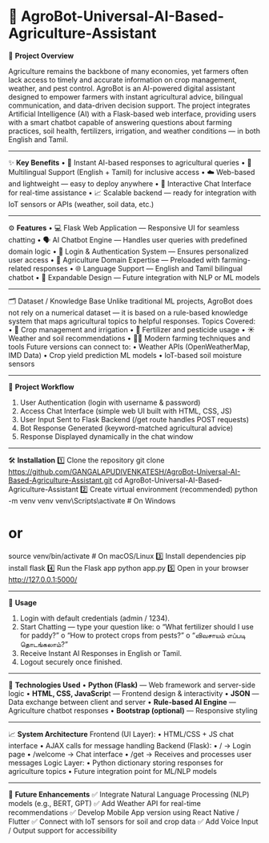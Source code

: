 # 🌾 AgroBot-Universal-AI-Based-Agriculture-Assistant

🔹 **Project Overview**

Agriculture remains the backbone of many economies, yet farmers often lack access to timely and accurate information on crop management, weather, and pest control.
AgroBot is an AI-powered digital assistant designed to empower farmers with instant agricultural advice, bilingual communication, and data-driven decision support.
The project integrates Artificial Intelligence (AI) with a Flask-based web interface, providing users with a smart chatbot capable of answering questions about farming practices, soil health, fertilizers, irrigation, and weather conditions — in both English and Tamil.
________________________________________________________________________________________________________________________________________________________________

✨ **Key Benefits**
• 🤖 Instant AI-based responses to agricultural queries
• 🌱 Multilingual Support (English + Tamil) for inclusive access
• ☁️ Web-based and lightweight — easy to deploy anywhere
• 💬 Interactive Chat Interface for real-time assistance
• 📈 Scalable backend — ready for integration with IoT sensors or APIs (weather, soil data, etc.)
________________________________________________________________________________________________________________________________________________________________

⚙️ **Features**
• 💻 Flask Web Application — Responsive UI for seamless chatting
• 🗣️ AI Chatbot Engine — Handles user queries with predefined domain logic
• 🔐 Login & Authentication System — Ensures personalized user access
• 🌾 Agriculture Domain Expertise — Preloaded with farming-related responses
• 🌐 Language Support — English and Tamil bilingual chatbot
• 🧠 Expandable Design — Future integration with NLP or ML models
_______________________________________________________________________________________________________________________________________________________________

🗂️ Dataset / Knowledge Base
Unlike traditional ML projects, AgroBot does not rely on a numerical dataset — it is based on a rule-based knowledge system that maps agricultural topics to helpful responses.
Topics Covered:
•	🌾 Crop management and irrigation
•	🌱 Fertilizer and pesticide usage
•	☀️ Weather and soil recommendations
•	🧑‍🌾 Modern farming techniques and tools
Future versions can connect to:
• Weather APIs (OpenWeatherMap, IMD Data)
• Crop yield prediction ML models
• IoT-based soil moisture sensors
________________________________________________________________________________________________________________________________________________________________

🧩 **Project Workflow**
1.	User Authentication (login with username & password)
2.	Access Chat Interface (simple web UI built with HTML, CSS, JS)
3.	User Input Sent to Flask Backend (/get route handles POST requests)
4.	Bot Response Generated (keyword-matched agricultural advice)
5.	Response Displayed dynamically in the chat window
________________________________________________________________________________________________________________________________________________________________
🛠 **Installation**
1️⃣ Clone the repository
git clone https://github.com/GANGALAPUDIVENKATESH/AgroBot-Universal-AI-Based-Agriculture-Assistant.git
cd AgroBot-Universal-AI-Based-Agriculture-Assistant
2️⃣ Create virtual environment (recommended)
python -m venv venv
venv\Scripts\activate    # On Windows
# or
source venv/bin/activate  # On macOS/Linux
3️⃣ Install dependencies
pip install flask
4️⃣ Run the Flask app
python app.py
5️⃣ Open in your browser
http://127.0.0.1:5000/
________________________________________________________________________________________________________________________________________________________________
💬 **Usage**
1.	Login with default credentials (admin / 1234).
2.	Start Chatting — type your question like:
o	“What fertilizer should I use for paddy?”
o	“How to protect crops from pests?”
o	“விவசாயம் எப்படி தொடங்கலாம்?”
3.	Receive Instant AI Responses in English or Tamil.
4.	Logout securely once finished.
________________________________________________________________________________________________________________________________________________________________
🚀 **Technologies Used**
• **Python (Flask)** — Web framework and server-side logic
• **HTML, CSS, JavaScrip**t — Frontend design & interactivity
• **JSON** — Data exchange between client and server
• **Rule-based AI Engine** — Agriculture chatbot responses
• **Bootstrap (optional)** — Responsive styling
__________________________________________________________________________________________________________________________________________________________________
📈 **System Architecture**
Frontend (UI Layer):
•	HTML/CSS + JS chat interface
•	AJAX calls for message handling
Backend (Flask):
•	/ → Login page
•	/welcome → Chat interface
•	/get → Receives and processes user messages
Logic Layer:
•	Python dictionary storing responses for agriculture topics
•	Future integration point for ML/NLP models
________________________________________________________________________________________________________________________________________________________________
🧠 **Future Enhancements**
✅ Integrate Natural Language Processing (NLP) models (e.g., BERT, GPT)
✅ Add Weather API for real-time recommendations
✅ Develop Mobile App version using React Native / Flutter
✅ Connect with IoT sensors for soil and crop data
✅ Add Voice Input / Output support for accessibility
